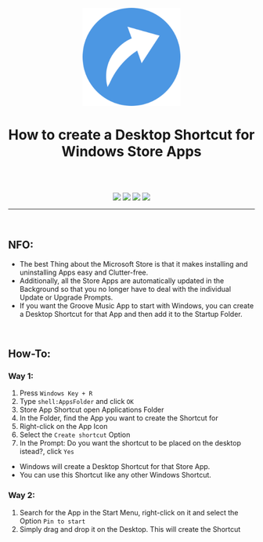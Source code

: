 <p align="center"><img src="https://github.com/K3V1991/Create-Desktop-Shortcut-Windows-Store-Apps/blob/main/Shortcut.png" width="200"></a>
<h1 align="center"><b>How to create a Desktop Shortcut for Windows Store Apps</b></h1>
<br />
<br />

<p align="center">
<a href="https://liberapay.com/K3V1991" alt="LiberaPay"><img src="https://img.shields.io/badge/Liberapay-F6C915?style=for-the-badge&logo=liberapay&logoColor=black" /></a>
<a href="https://ko-fi.com/k3v1991" alt="Ko-fi"><img src="https://img.shields.io/badge/Ko--fi-F16061?style=for-the-badge&logo=ko-fi&logoColor=white" /></a>
<a href="https://www.paypal.com/cgi-bin/webscr?cmd=_s-xclick&hosted_button_id=HW8B98TVDLKWA" alt="PayPal"><img src="https://img.shields.io/badge/PayPal-00457C?style=for-the-badge&logo=paypal&logoColor=white" /></a>
<a href="https://github.com/K3V1991/Donate-Crypto/blob/main/README.md" alt="Crypto"><img src="https://img.shields.io/badge/Bitcoin-000?style=for-the-badge&logo=bitcoin&logoColor=white" /></a>
</p>
<hr />
<br />

## NFO:
* The best Thing about the Microsoft Store is that it makes installing and uninstalling Apps easy and Clutter-free. 
* Additionally, all the Store Apps are automatically updated in the Background so that you no longer have to deal with the individual Update or Upgrade Prompts. 
* If you want the Groove Music App to start with Windows, you can create a Desktop Shortcut for that App and then add it to the Startup Folder. 
<br />

## How-To:

### Way 1:
1. Press ```Windows Key + R```
2. Type ```shell:AppsFolder``` and click ```OK```
3. Store App Shortcut open Applications Folder
4. In the Folder, find the App you want to create the Shortcut for
5. Right-click on the App Icon
6. Select the ```Create shortcut``` Option
7. In the Prompt: Do you want the shortcut to be placed on the desktop istead?, click ```Yes```
* Windows will create a Desktop Shortcut for that Store App. 
* You can use this Shortcut like any other Windows Shortcut.

### Way 2:
1. Search for the App in the Start Menu, right-click on it and select the Option ```Pin to start```
2. Simply drag and drop it on the Desktop. This will create the Shortcut
